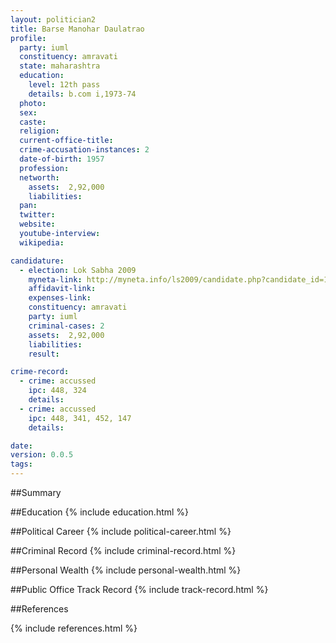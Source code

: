 ```yaml
---
layout: politician2
title: Barse Manohar Daulatrao
profile: 
  party: iuml
  constituency: amravati
  state: maharashtra
  education: 
    level: 12th pass
    details: b.com i,1973-74
  photo: 
  sex: 
  caste: 
  religion: 
  current-office-title: 
  crime-accusation-instances: 2
  date-of-birth: 1957
  profession: 
  networth: 
    assets:  2,92,000
    liabilities: 
  pan: 
  twitter: 
  website: 
  youtube-interview: 
  wikipedia: 

candidature: 
  - election: Lok Sabha 2009
    myneta-link: http://myneta.info/ls2009/candidate.php?candidate_id=171
    affidavit-link: 
    expenses-link: 
    constituency: amravati 
    party: iuml
    criminal-cases: 2
    assets:  2,92,000
    liabilities: 
    result:  

crime-record: 
  - crime: accussed
    ipc: 448, 324
    details:    
  - crime: accussed
    ipc: 448, 341, 452, 147
    details:    

date: 
version: 0.0.5
tags: 
---
```

##Summary


##Education
{% include education.html %}


##Political Career
{% include political-career.html %}


##Criminal Record
{% include criminal-record.html %}


##Personal Wealth
{% include personal-wealth.html %}


##Public Office Track Record
{% include track-record.html %}


##References


{% include references.html %}